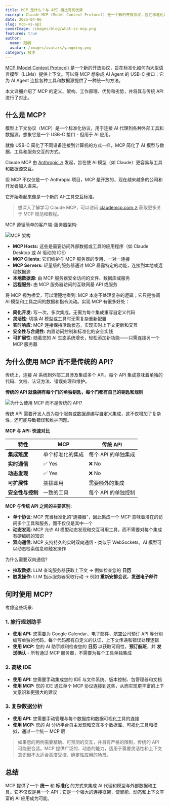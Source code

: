 ```yaml
---
title: MCP 是什么？与 API 相比有何优势
excerpt: Claude MCP (Model Context Protocol) 是一个新的开放协议，旨在标准化如何向大型语言模型（LLMs）提供上下文。可以將 MCP 想象成 AI Agent 的 USB-C 接口：它为 AI Agent 连接各种工具和数据源提供了一种统一的方法。本文我们将详细介绍 MCP 的定义、架构、工作原理、优势和劣势，以及与传统 API 的对比。
date: 2025-04-06
slug: mcp-vs-api
coverImage: /images/blog/what-is-mcp.png
featured: true
author:
  name: 阳明
  avatar: /images/avatars/yangming.png
category: 技术
---
```


[MCP (Model Context Protocol)](https://www.claudemcp.com) 是一个新的开放协议，旨在标准化如何向大型语言模型（LLMs）提供上下文。可以将 MCP 想象成 AI Agent 的 USB-C 接口：它为 AI Agent 连接各种工具和数据源提供了一种统一的方法。

本文详细介绍了 MCP 的定义、架构、工作原理、优势和劣势，并将其与传统 API 进行了对比。

## 什么是 MCP?

模型上下文协议（MCP）是一个标准化协议，用于连接 AI 代理到各种外部工具和数据源。想象它是一个 USB-C 接口 - 但用于 AI 应用。

就像 USB-C 简化了不同设备连接到计算机的方式一样，MCP 简化了 AI 模型与数据、工具和服务交互的方式。

Claude MCP 由 [Anthropic ↗](https://www.anthropic.com/news/model-context-protocol) 发起，旨在使 AI 模型（如 Claude）更容易与工具和数据源交互。

但 MCP 不仅仅是一个 Anthropic 项目，MCP 是开放的，现在越来越多的公司和开发者加入进来。

它开始看起来像是一个新的 AI-工具交互标准。

> 想深入了解学习 Claude MCP，可以访问 [claudemcp.com ↗](https://www.claudemcp.com) 获取更多关于 MCP 规范和教程。

MCP 遵循简单的客户端-服务器架构:

![MCP 架构](/images/blog/what-is-mcp.png)

- **MCP Hosts:** 这些是需要访问外部数据或工具的应用程序（如 Claude Desktop 或 AI 驱动的 IDE）
- **MCP Clients:** 它们维护与 MCP 服务器的专用、一对一连接
- **MCP Servers:** 轻量级的服务器通过 MCP 暴露特定的功能，连接到本地或远程数据源
- **本地数据源:** 由 MCP 服务器安全访问的文件、数据库或服务
- **远程服务:** 由 MCP 服务器访问的互联网基 API 或服务

将 MCP 视为桥梁，可以清楚地看到: MCP 本身不处理复杂的逻辑；它只是协调 AI 模型和工具之间的数据和指令流动。实现 MCP 有很多好处：

- **简化开发:** 写一次，多次集成，无需为每个集成重写自定义代码
- **灵活性:** 切换 AI 模型或工具时无需复杂重新配置
- **实时响应:** MCP 连接保持活动状态，实现实时上下文更新和交互
- **安全性与合规性:** 内置访问控制和标准化的安全实践
- **可扩展性:** 随着您的 AI 生态系统增长，轻松添加新功能——只需连接另一个 MCP 服务器

## 为什么使用 MCP 而不是传统的 API?

传统上，连接 AI 系统到外部工具涉及集成多个 API。每个 API 集成意味着单独的代码、文档、认证方法、错误处理和维护。

**传统的 API 就像拥有每个门的单独钥匙，每个门都有自己的钥匙和规则**

![为什么使用 MCP 而不是传统的 API?](/images/blog/api-own-keys.png)

传统 API 需要开发人员为每个服务或数据源编写自定义集成，这不仅增加了复杂性，还可能导致错误和维护问题。

**MCP 与 API: 快速对比**

| 特性             | MCP              | 传统 API            |
| ---------------- | ---------------- | ------------------- |
| **集成难度**     | 单个标准化的集成 | 每个 API 的单独集成 |
| **实时通信**     | ✅ Yes           | ❌ No               |
| **动态发现**     | ✅ Yes           | ❌ No               |
| **可扩展性**     | 插拔即用         | 需要额外的集成      |
| **安全性与控制** | 一致的工具       | 每个 API 的单独控制 |

**MCP 与传统 API 之间的主要区别:**

- **单个协议:** MCP 充当标准化的“连接器”，因此集成一个 MCP 意味着潜在的访问多个工具和服务，而不仅仅是其中一个
- **动态发现:** MCP 允许 AI 模型动态发现和交互可用工具，而不需要对每个集成有硬编码的知识
- **双向通信:** MCP 支持持久的实时双向通信 - 类似于 WebSockets。AI 模型可以动态检索信息和触发操作

为什么需要双向通信?

- **拉取数据:** LLM 查询服务器获取上下文 → 例如检查您的 **日历**
- **触发操作:** LLM 指示服务器采取行动 → 例如 **重新安排会议**，**发送电子邮件**

## 何时使用 MCP?

考虑这些场景:

### 1. 旅行规划助手

- **使用 API:** 您需要为 Google Calendar、电子邮件、航空公司预订 API 等分别编写单独的代码，每个代码都有自定义的认证、上下文传递和错误处理逻辑
- **使用 MCP:** 您的 AI 助手顺利检查您的 **日历** 以获取可用性，**预订航班**，并 **发送确认** - 所有通过 MCP 服务器，不需要为每个工具单独集成

### 2. 高级 IDE

- **使用 API:** 您需要手动集成您的 IDE 与文件系统、版本控制、包管理器和文档
- **使用 MCP:** 您的 IDE 通过单个 MCP 协议连接到这些，从而实现更丰富的上下文意识和更强大的建议

### 3. 复杂数据分析

- **使用 API:** 您需要手动管理与每个数据库和数据可视化工具的连接
- **使用 MCP:** 您的 AI 分析平台自主发现和交互多个数据库、可视化工具和模拟，通过一个统一 MCP 层

> 如果您的用例需要精确、可预测的交互，并且有严格的限制，传统的 API 可能更合适。MCP 提供广泛的、动态的能力，适用于需要灵活性和上下文意识但不太适合高度受控、确定性应用的场景。

## 总结

MCP 提供了一个 **统一** 和 **标准化** 的方式来集成 AI 代理和模型与外部数据和工具。它不仅仅是另一个 API；它是一个强大的连接框架，使智能、动态和上下文丰富的 AI 应用成为可能。

